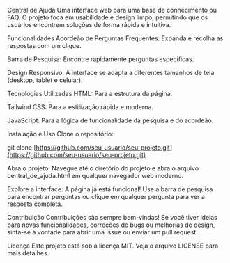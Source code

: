 Central de Ajuda
Uma interface web para uma base de conhecimento ou FAQ. O projeto foca em usabilidade e design limpo, permitindo que os usuários encontrem soluções de forma rápida e intuitiva.

Funcionalidades
Acordeão de Perguntas Frequentes: Expanda e recolha as respostas com um clique.

Barra de Pesquisa: Encontre rapidamente perguntas específicas.

Design Responsivo: A interface se adapta a diferentes tamanhos de tela (desktop, tablet e celular).

Tecnologias Utilizadas
HTML: Para a estrutura da página.

Tailwind CSS: Para a estilização rápida e moderna.

JavaScript: Para a lógica de funcionalidade da pesquisa e do acordeão.

Instalação e Uso
Clone o repositório:

git clone [https://github.com/seu-usuario/seu-projeto.git](https://github.com/seu-usuario/seu-projeto.git)

Abra o projeto:
Navegue até o diretório do projeto e abra o arquivo central_de_ajuda.html em qualquer navegador web moderno.

Explore a interface:
A página já está funcional! Use a barra de pesquisa para encontrar perguntas ou clique em qualquer pergunta para ver a resposta completa.

Contribuição
Contribuições são sempre bem-vindas! Se você tiver ideias para novas funcionalidades, correções de bugs ou melhorias de design, sinta-se à vontade para abrir uma issue ou enviar um pull request.

Licença
Este projeto está sob a licença MIT. Veja o arquivo LICENSE para mais detalhes.
